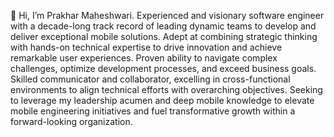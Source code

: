 👋 Hi, I’m Prakhar Maheshwari. Experienced and visionary software engineer with a decade-long track record of leading dynamic teams to develop and deliver exceptional mobile solutions. Adept at combining strategic thinking with hands-on technical expertise to drive innovation and achieve remarkable user experiences. Proven ability to navigate complex challenges, optimize development processes, and exceed business goals. Skilled communicator and collaborator, excelling in cross-functional environments to align technical efforts with overarching objectives. Seeking to leverage my leadership acumen and deep mobile knowledge to elevate mobile engineering initiatives and fuel transformative growth within a forward-looking organization.
